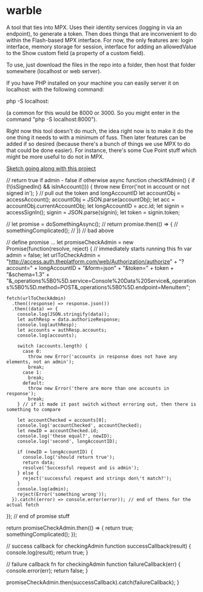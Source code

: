 # warble

A tool that ties into MPX. Uses their identity services (logging in via an endpoint), to generate a token. Then does things that are inconvenient to do within the Flash-based MPX interface. For now, the only features are: login interface, memory storage for session, interface for adding an allowedValue to the Show custom field (a property of a custom field).



To use, just download the files in the repo into a folder, then host that folder somewhere (localhost or web server).

If you have PHP installed on your machine you can easily server it on localhost:<port-number> with the following command:

php -S localhost:<port-number>

(a common <port-number> for this would be 8000 or 3000. So you might enter in the command "php -S localhost:8000").



Right now this tool doesn't do much, the idea right now is to make it do the one thing it needs to with a minimum of fuss.
Then later features can be added if so desired (because there's a bunch of things we use MPX to do that could be done easier).
For instance, there's some Cue Point stuff which might be more useful to do not in MPX.


[Sketch going along with this project](sketch.png)




// return true if admin - false if otherwise
async function checkIfAdmin() {
  if (!(isSignedIn() && isInAccount())) {
    throw new Error('not in account or not signed in');
  }
  // pull out the token and longAccountID
  let accountObj = accessAccount();
  accountObj = JSON.parse(accountObj);
  let acc = accountObj.currentAccountObj;
  let longAccountID = acc.id;
  let signin = accessSignIn();
  signin = JSON.parse(signin);
  let token = signin.token;

  // let promise = doSomethingAsync();
  // return promise.then(() => {
  //   somethingComplicated();
  // })
  // bad above

  // define promise ...
  let promiseCheckAdmin = new Promise(function(resolve, reject) { // immediately starts running this fn
    var admin = false;
    let urlToCheckAdmin = "http://access.auth.theplatform.com/web/Authorization/authorize" +
      "?account=" + longAccountID + "&form=json" + "&token=" + token + "&schema=1.3" +
      "&_operations%5B0%5D.service=Console%20Data%20Service&_operations%5B0%5D.method=POST&_operations%5B0%5D.endpoint=MenuItem";

    fetch(urlToCheckAdmin)
      .then((response) => response.json())
      .then((data) => {
        console.log(JSON.stringify(data));
        let authResp = data.authorizeResponse;
        console.log(authResp);
        let accounts = authResp.accounts;
        console.log(accounts);

        switch (accounts.length) {
          case 0:
            throw new Error('accounts in response does not have any elements, not an admin');
            break;
          case 1:
            break;
          default:
            throw new Error('there are more than one accounts in response');
            break;
        } // if it made it past switch without erroring out, then there is something to compare

        let accountChecked = accounts[0];
        console.log('accountChecked', accountChecked);
        let newID = accountChecked.id;
        console.log('these equal?', newID);
        console.log('second', longAccountID);

        if (newID = longAccountID) {
          console.log('should return true');
          return data;
          resolve('Successful request and is admin');
        } else {
          reject('successful request and strings don\'t match?');
        }
        console.log(admin);
        reject(Error('something wrong'));
      }).catch((error) => console.error(error)); // end of thens for the actual fetch
  }); // end of promise stuff

  return promiseCheckAdmin.then(() => {
    return true;
    somethingComplicated();
  });



  // success callback for checkingAdmin
  function successCallback(result) {
    console.log(result);
    return true;
  }

  // failure callback fn for checkingAdmin
  function failureCallback(err) {
    console.error(err);
    return false;
  }

  promiseCheckAdmin.then(successCallback).catch(failureCallback);
}

